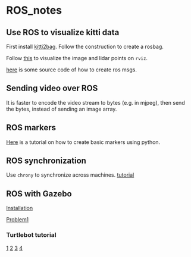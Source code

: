 # ROS_notes

## Use ROS to visualize kitti data

First install [kitti2bag](https://github.com/tomas789/kitti2bag).
Follow the construction to create a rosbag.

Follow [this](https://www.youtube.com/watch?v=e0r4uKK1zkk) to visualize the image and lidar points on `rviz`.

[here](https://github.com/tomas789/kitti2bag/blob/master/bin/kitti2bag) is some source code of how to create ros msgs.

## Sending video over ROS

It is faster to encode the video stream to bytes (e.g. in mjpeg), then send the bytes, instead of sending an image array.

## ROS markers

[Here](https://www.robotech-note.com/entry/2018/04/15/221524) is a tutorial on how to create basic markers using python.

## ROS synchronization

Use `chrony` to synchronize across machines.
[tutorial](https://qiita.com/ngkazu/items/916f476985fa3e3f2951)


## ROS with Gazebo

[Installation](http://gazebosim.org/tutorials?tut=ros_installing)

[Problem1](http://answers.gazebosim.org/question/14237/problem-with-launching-the-gazebo/)

### Turtlebot tutorial

[1](http://r17u.hatenablog.com/entry/2017/06/11/213942)
[2](http://wiki.ros.org/turtlebot_gazebo/Tutorials/indigo/Make%20a%20map%20and%20navigate%20with%20it)
[3](http://learn.turtlebot.com/2015/02/03/6/)
[4](http://robot.isc.chubu.ac.jp/?p=969)

